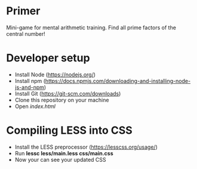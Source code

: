# Primer
Mini-game for mental arithmetic training. Find all prime factors of the central number!

# Developer setup
* Install Node (https://nodejs.org/)
* Install npm (https://docs.npmjs.com/downloading-and-installing-node-js-and-npm)
* Install Git (https://git-scm.com/downloads)
* Clone this repository on your machine
* Open *index.html*

# Compiling LESS into CSS
* Install the LESS preprocessor (https://lesscss.org/usage/)
* Run **lessc less/main.less css/main.css**
* Now your can see your updated CSS
